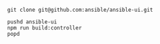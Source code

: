 

```
git clone git@github.com:ansible/ansible-ui.git
```

```
pushd ansible-ui
npm run build:controller
popd
```

